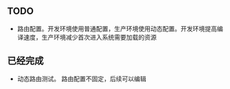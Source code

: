 ## TODO
- 路由配置。开发环境使用普通配置，生产环境使用动态配置。开发环境提高编译速度，生产环境减少首次进入系统需要加载的资源

## 已经完成
- 动态路由测试。 路由配置不固定，后续可以编辑